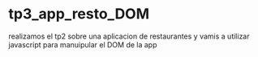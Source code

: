 # tp3_app_resto_DOM
realizamos el tp2 sobre una aplicacion de restaurantes y vamis a utilizar javascript para manuipular el DOM de la app
